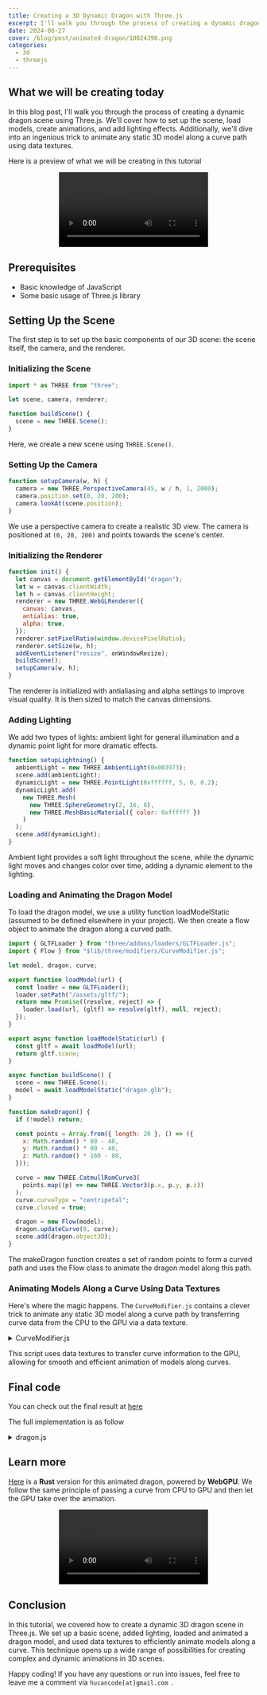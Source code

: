 ```yaml
---
title: Creating a 3D Dynamic Dragon with Three.js
excerpt: I'll walk you through the process of creating a dynamic dragon scene using Three.js
date: 2024-06-27
cover: /blog/post/animated-dragon/10024398.png
categories:
  - 3d
  - threejs
---
```


## What we will be creating today

In this blog post, I'll walk you through the process of creating a dynamic dragon scene using Three.js. We'll cover how to set up the scene, load models, create animations, and add lighting effects. Additionally, we'll dive into an ingenious trick to animate any static 3D model along a curve path using data textures.

Here is a preview of what we will be creating in this tutorial

<div style="width: 100%;text-align: center;">
    <video autoplay loop controls>
    <source src="/blog/post/animated-dragon/dragon-600-20s.webm">
    </video>
</div>

## Prerequisites

- Basic knowledge of JavaScript
- Some basic usage of Three.js library

## Setting Up the Scene

The first step is to set up the basic components of our 3D scene: the scene itself, the camera, and the renderer.

### Initializing the Scene

```js
import * as THREE from "three";

let scene, camera, renderer;

function buildScene() {
  scene = new THREE.Scene();
}
```

Here, we create a new scene using `THREE.Scene()`.

### Setting Up the Camera

```js
function setupCamera(w, h) {
  camera = new THREE.PerspectiveCamera(45, w / h, 1, 2000);
  camera.position.set(0, 20, 200);
  camera.lookAt(scene.position);
}
```

We use a perspective camera to create a realistic 3D view. The camera is positioned at `(0, 20, 200)` and points towards the scene's center.

### Initializing the Renderer

```js
function init() {
  let canvas = document.getElementById("dragon");
  let w = canvas.clientWidth;
  let h = canvas.clientHeight;
  renderer = new THREE.WebGLRenderer({
    canvas: canvas,
    antialias: true,
    alpha: true,
  });
  renderer.setPixelRatio(window.devicePixelRatio);
  renderer.setSize(w, h);
  addEventListener("resize", onWindowResize);
  buildScene();
  setupCamera(w, h);
}
```

The renderer is initialized with antialiasing and alpha settings to improve visual quality. It is then sized to match the canvas dimensions.

### Adding Lighting

We add two types of lights: ambient light for general illumination and a dynamic point light for more dramatic effects.

```js
function setupLightning() {
  ambientLight = new THREE.AmbientLight(0x003973);
  scene.add(ambientLight);
  dynamicLight = new THREE.PointLight(0xffffff, 5, 0, 0.2);
  dynamicLight.add(
    new THREE.Mesh(
      new THREE.SphereGeometry(2, 16, 8),
      new THREE.MeshBasicMaterial({ color: 0xffffff })
    )
  );
  scene.add(dynamicLight);
}
```

Ambient light provides a soft light throughout the scene, while the dynamic light moves and changes color over time, adding a dynamic element to the lighting.

### Loading and Animating the Dragon Model

To load the dragon model, we use a utility function loadModelStatic (assumed to be defined elsewhere in your project). We then create a flow object to animate the dragon along a curved path.

```js
import { GLTFLoader } from "three/addons/loaders/GLTFLoader.js";
import { Flow } from "$lib/three/modifiers/CurveModifier.js";

let model, dragon, curve;

export function loadModel(url) {
  const loader = new GLTFLoader();
  loader.setPath("/assets/gltf/");
  return new Promise((resolve, reject) => {
    loader.load(url, (gltf) => resolve(gltf), null, reject);
  });
}

export async function loadModelStatic(url) {
  const gltf = await loadModel(url);
  return gltf.scene;
}

async function buildScene() {
  scene = new THREE.Scene();
  model = await loadModelStatic("dragon.glb");
}

function makeDragon() {
  if (!model) return;

  const points = Array.from({ length: 20 }, () => ({
    x: Math.random() * 80 - 40,
    y: Math.random() * 80 - 40,
    z: Math.random() * 160 - 80,
  }));

  curve = new THREE.CatmullRomCurve3(
    points.map((p) => new THREE.Vector3(p.x, p.y, p.z))
  );
  curve.curveType = "centripetal";
  curve.closed = true;

  dragon = new Flow(model);
  dragon.updateCurve(0, curve);
  scene.add(dragon.object3D);
}
```

The makeDragon function creates a set of random points to form a curved path and uses the Flow class to animate the dragon model along this path.

### Animating Models Along a Curve Using Data Textures

Here's where the magic happens. The `CurveModifier.js` contains a clever trick to animate any static 3D model along a curve path by transferring curve data from the CPU to the GPU via a data texture.

<details>

<summary>CurveModifier.js</summary>

```js
// Original src: https://github.com/zz85/threejs-path-flow
const CHANNELS = 4;
const TEXTURE_WIDTH = 1024;
const TEXTURE_HEIGHT = 4;

import {
  DataTexture,
  DataUtils,
  RGBAFormat,
  HalfFloatType,
  RepeatWrapping,
  Mesh,
  InstancedMesh,
  LinearFilter,
  DynamicDrawUsage,
  Matrix4,
} from "three";

/**
 * Make a new DataTexture to store the descriptions of the curves.
 *
 * @param { number } numberOfCurves the number of curves needed to be described by this texture.
 */
export function initSplineTexture(numberOfCurves = 1) {
  const dataArray = new Uint16Array(
    TEXTURE_WIDTH * TEXTURE_HEIGHT * numberOfCurves * CHANNELS
  );
  const dataTexture = new DataTexture(
    dataArray,
    TEXTURE_WIDTH,
    TEXTURE_HEIGHT * numberOfCurves,
    RGBAFormat,
    HalfFloatType
  );

  dataTexture.wrapS = RepeatWrapping;
  dataTexture.wrapY = RepeatWrapping;
  dataTexture.magFilter = LinearFilter;
  dataTexture.minFilter = LinearFilter;
  dataTexture.needsUpdate = true;

  return dataTexture;
}

/**
 * Write the curve description to the data texture
 *
 * @param { DataTexture } texture The DataTexture to write to
 * @param { Curve } splineCurve The curve to describe
 * @param { number } offset Which curve slot to write to
 */
export function updateSplineTexture(texture, splineCurve, offset = 0) {
  const numberOfPoints = Math.floor(TEXTURE_WIDTH * (TEXTURE_HEIGHT / 4));
  splineCurve.arcLengthDivisions = numberOfPoints / 2;
  splineCurve.updateArcLengths();
  const points = splineCurve.getSpacedPoints(numberOfPoints);
  const frenetFrames = splineCurve.computeFrenetFrames(numberOfPoints, true);

  for (let i = 0; i < numberOfPoints; i++) {
    const rowOffset = Math.floor(i / TEXTURE_WIDTH);
    const rowIndex = i % TEXTURE_WIDTH;

    let pt = points[i];
    setTextureValue(
      texture,
      rowIndex,
      pt.x,
      pt.y,
      pt.z,
      0 + rowOffset + TEXTURE_HEIGHT * offset
    );
    pt = frenetFrames.tangents[i];
    setTextureValue(
      texture,
      rowIndex,
      pt.x,
      pt.y,
      pt.z,
      1 + rowOffset + TEXTURE_HEIGHT * offset
    );
    pt = frenetFrames.normals[i];
    setTextureValue(
      texture,
      rowIndex,
      pt.x,
      pt.y,
      pt.z,
      2 + rowOffset + TEXTURE_HEIGHT * offset
    );
    pt = frenetFrames.binormals[i];
    setTextureValue(
      texture,
      rowIndex,
      pt.x,
      pt.y,
      pt.z,
      3 + rowOffset + TEXTURE_HEIGHT * offset
    );
  }

  texture.needsUpdate = true;
}

function setTextureValue(texture, index, x, y, z, o) {
  const image = texture.image;
  const { data } = image;
  const i = CHANNELS * TEXTURE_WIDTH * o; // Row Offset
  data[index * CHANNELS + i + 0] = DataUtils.toHalfFloat(x);
  data[index * CHANNELS + i + 1] = DataUtils.toHalfFloat(y);
  data[index * CHANNELS + i + 2] = DataUtils.toHalfFloat(z);
  data[index * CHANNELS + i + 3] = DataUtils.toHalfFloat(1);
}

/**
 * Create a new set of uniforms for describing the curve modifier
 *
 * @param { DataTexture } Texture which holds the curve description
 */
export function getUniforms(splineTexture) {
  const uniforms = {
    spineTexture: { value: splineTexture },
    pathOffset: { type: "f", value: 0 }, // time of path curve
    pathSegment: { type: "f", value: 1 }, // fractional length of path
    spineOffset: { type: "f", value: 161 },
    spineLength: { type: "f", value: 400 },
    flow: { type: "i", value: 1 },
  };
  return uniforms;
}

export function modifyShader(material, uniforms, numberOfCurves = 1) {
  if (material.__ok) return;
  material.__ok = true;

  material.onBeforeCompile = (shader) => {
    if (shader.__modified) return;
    shader.__modified = true;

    Object.assign(shader.uniforms, uniforms);

    const vertexShader = `
		uniform sampler2D spineTexture;
		uniform float pathOffset;
		uniform float pathSegment;
		uniform float spineOffset;
		uniform float spineLength;
		uniform int flow;

		float textureLayers = ${TEXTURE_HEIGHT * numberOfCurves}.;
		float textureStacks = ${TEXTURE_HEIGHT / 4}.;

		${shader.vertexShader}
		`
      // chunk import moved in front of modified shader below
      .replace("#include <beginnormal_vertex>", "")

      // vec3 transformedNormal declaration overriden below
      .replace("#include <defaultnormal_vertex>", "")

      // vec3 transformed declaration overriden below
      .replace("#include <begin_vertex>", "")

      // shader override
      .replace(
        /void\s*main\s*\(\)\s*\{/,
        `
void main() {
#include <beginnormal_vertex>

vec4 worldPos = modelMatrix * vec4(position, 1.);

bool bend = flow > 0;
float xWeight = bend ? 0. : 1.;

#ifdef USE_INSTANCING
float pathOffsetFromInstanceMatrix = instanceMatrix[3][2];
float spineLengthFromInstanceMatrix = instanceMatrix[3][0];
float spinePortion = bend ? (worldPos.x + spineOffset) / spineLengthFromInstanceMatrix : 0.;
float mt = (spinePortion * pathSegment + pathOffset + pathOffsetFromInstanceMatrix)*textureStacks;
#else
float spinePortion = bend ? (worldPos.x + spineOffset) / spineLength : 0.;
float mt = (spinePortion * pathSegment + pathOffset)*textureStacks;
#endif

mt = mod(mt, textureStacks);
float rowOffset = floor(mt);

#ifdef USE_INSTANCING
rowOffset += instanceMatrix[3][1] * ${TEXTURE_HEIGHT}.;
#endif

vec3 spinePos = texture2D(spineTexture, vec2(mt, (0. + rowOffset + 0.5) / textureLayers)).xyz;
vec3 a =        texture2D(spineTexture, vec2(mt, (1. + rowOffset + 0.5) / textureLayers)).xyz;
vec3 b =        texture2D(spineTexture, vec2(mt, (2. + rowOffset + 0.5) / textureLayers)).xyz;
vec3 c =        texture2D(spineTexture, vec2(mt, (3. + rowOffset + 0.5) / textureLayers)).xyz;
mat3 basis = mat3(a, b, c);

vec3 transformed = basis
	* vec3(worldPos.x * xWeight, worldPos.y * 1., worldPos.z * 1.)
	+ spinePos;

vec3 transformedNormal = normalMatrix * (basis * objectNormal);
			`
      )
      .replace(
        "#include <project_vertex>",
        `vec4 mvPosition = modelViewMatrix * vec4( transformed, 1.0 );
				gl_Position = projectionMatrix * mvPosition;`
      );

    shader.vertexShader = vertexShader;
  };
}

/**
 * A helper class for making meshes bend aroudn curves
 */
export class Flow {
  /**
   * @param {Mesh} mesh The mesh to clone and modify to bend around the curve
   * @param {number} numberOfCurves The amount of space that should preallocated for additional curves
   */
  constructor(mesh, numberOfCurves = 1) {
    const obj3D = mesh.clone();
    const splineTexure = initSplineTexture(numberOfCurves);
    const uniforms = getUniforms(splineTexure);
    obj3D.traverse(function (child) {
      if (child instanceof Mesh || child instanceof InstancedMesh) {
        if (Array.isArray(child.material)) {
          const materials = [];

          for (const material of child.material) {
            const newMaterial = material.clone();
            modifyShader(newMaterial, uniforms, numberOfCurves);
            materials.push(newMaterial);
          }

          child.material = materials;
        } else {
          child.material = child.material.clone();
          modifyShader(child.material, uniforms, numberOfCurves);
        }
      }
    });

    this.curveArray = new Array(numberOfCurves);
    this.curveLengthArray = new Array(numberOfCurves);

    this.object3D = obj3D;
    this.splineTexure = splineTexure;
    this.uniforms = uniforms;
  }

  updateCurve(index, curve) {
    if (index >= this.curveArray.length)
      throw Error("Index out of range for Flow");
    const curveLength = curve.getLength();
    this.uniforms.spineLength.value = curveLength;
    this.curveLengthArray[index] = curveLength;
    this.curveArray[index] = curve;
    updateSplineTexture(this.splineTexure, curve, index);
  }

  moveAlongCurve(amount) {
    this.uniforms.pathOffset.value += amount;
  }
}
const matrix = new Matrix4();

/**
 * A helper class for creating instanced versions of flow, where the instances are placed on the curve.
 */
export class InstancedFlow extends Flow {
  /**
   *
   * @param {number} count The number of instanced elements
   * @param {number} curveCount The number of curves to preallocate for
   * @param {Geometry} geometry The geometry to use for the instanced mesh
   * @param {Material} material The material to use for the instanced mesh
   */
  constructor(count, curveCount, geometry, material) {
    const mesh = new InstancedMesh(geometry, material, count);
    mesh.instanceMatrix.setUsage(DynamicDrawUsage);
    mesh.frustumCulled = false;
    super(mesh, curveCount);

    this.offsets = new Array(count).fill(0);
    this.whichCurve = new Array(count).fill(0);
  }

  /**
   * The extra information about which curve and curve position is stored in the translation components of the matrix for the instanced objects
   * This writes that information to the matrix and marks it as needing update.
   *
   * @param {number} index of the instanced element to update
   */
  writeChanges(index) {
    matrix.makeTranslation(
      this.curveLengthArray[this.whichCurve[index]],
      this.whichCurve[index],
      this.offsets[index]
    );
    this.object3D.setMatrixAt(index, matrix);
    this.object3D.instanceMatrix.needsUpdate = true;
  }

  /**
   * Move an individual element along the curve by a specific amount
   *
   * @param {number} index Which element to update
   * @param {number} offset Move by how much
   */
  moveIndividualAlongCurve(index, offset) {
    this.offsets[index] += offset;
    this.writeChanges(index);
  }

  /**
   * Select which curve to use for an element
   *
   * @param {number} index the index of the instanced element to update
   * @param {number} curveNo the index of the curve it should use
   */
  setCurve(index, curveNo) {
    if (isNaN(curveNo))
      throw Error("curve index being set is Not a Number (NaN)");
    this.whichCurve[index] = curveNo;
    this.writeChanges(index);
  }
}
```

</details>

This script uses data textures to transfer curve information to the GPU, allowing for smooth and efficient animation of models along curves.

## Final code

You can check out the final result at [here](/dragon)

The full implementation is as follow

<details>
<summary>dragon.js</summary>

```js
import { Flow } from "$lib/three/modifiers/CurveModifier.js";
import { loadModelStatic } from "$lib/utils.js";
import {
  AmbientLight,
  CatmullRomCurve3,
  Clock,
  Mesh,
  MeshBasicMaterial,
  PerspectiveCamera,
  PointLight,
  Scene,
  SphereGeometry,
  Vector3,
  WebGLRenderer,
} from "three";

let scene, camera, renderer, model;
let dragons = [];
let curves = [];
const clock = new Clock();
var time = 0;
let dynamicLight, ambientLight;
const CANVAS_ID = "dragon";
const ASPECT_RATIO = 0.75;

function getCurrentDragonCount() {
  return dragons.length;
}

async function buildScene() {
  scene = new Scene();
  model = await loadModelStatic("dragon.glb");
}
function setupCamera(w, h) {
  camera = new PerspectiveCamera(45, w / h, 1, 2000);
  camera.position.set(0, 20, 200);
  camera.lookAt(scene.position);
}

function setupLightning() {
  ambientLight = new AmbientLight(0x003973);
  scene.add(ambientLight);
  dynamicLight = new PointLight(0xffffff, 5, 0, 0.2);
  dynamicLight.add(
    new Mesh(
      new SphereGeometry(2, 16, 8),
      new MeshBasicMaterial({ color: 0xffffff })
    )
  );
  scene.add(dynamicLight);
}

function clearDragon() {
  dragons.forEach((dragon) => scene.remove(dragon.object3D));
  dragons = [];
  curves = [];
}

function makeDragon() {
  if (!model) {
    return;
  }
  const MIN_X = -40;
  const VAR_X = 80;
  const MIN_Y = -40;
  const VAR_Y = 80;
  const MIN_Z = -80;
  const VAR_Z = 160;
  const points = Array.from({ length: 20 }, (_) => {
    return {
      x: Math.random() * VAR_X + MIN_X,
      y: Math.random() * VAR_Y + MIN_Y,
      z: Math.random() * VAR_Z + MIN_Z,
    };
  });
  let curve = new CatmullRomCurve3(
    points.map((e) => new Vector3(e.x, e.y, e.z))
  );
  curve.curveType = "centripetal";
  curve.closed = true;
  let dragon = new Flow(model);
  dragon.updateCurve(0, curve);
  scene.add(dragon.object3D);
  dragons.push(dragon);
  curves.push(curve);
}

async function init() {
  let canvas = document.getElementById(CANVAS_ID);
  let w = canvas.clientWidth;
  let h = canvas.clientHeight; //w * ASPECT_RATIO;
  renderer = new WebGLRenderer({
    canvas: canvas,
    antialias: true,
    alpha: true,
  });
  renderer.setPixelRatio(window.devicePixelRatio);
  renderer.setSize(w, h);
  addEventListener("resize", onWindowResize);
  if (scene != null) {
    camera.aspect = w / h;
    camera.updateProjectionMatrix();
    return;
  }
  await buildScene();
  setupCamera(w, h);
  setupLightning();
  makeDragon();
}

function destroy() {
  renderer.dispose();
}

function onWindowResize() {
  let canvas = document.getElementById(CANVAS_ID);
  if (!canvas) {
    return;
  }
  canvas.style = "";
  let w = canvas.clientWidth;
  let h = canvas.clientHeight; //w * ASPECT_RATIO;
  camera.aspect = w / h;
  camera.updateProjectionMatrix();
  renderer.setSize(w, h);
}

function render() {
  time += clock.getDelta();
  for (let i = 0; i < dragons.length; i++) {
    dragons[i].updateCurve(0, curves[i]);
    dragons[i].moveAlongCurve(0.002);
  }
  if (dynamicLight) {
    dynamicLight.position.x = Math.sin(time * 0.7) * 30 + 20;
    dynamicLight.position.y = Math.cos(time * 0.5) * 40;
    dynamicLight.position.z = Math.cos(time * 0.3) * 30 + 20;
    dynamicLight.color.r = (Math.sin(time * 0.3) + 1.0) * 0.5;
    dynamicLight.color.g = (Math.sin(time * 0.7) + 1.0) * 0.5;
    dynamicLight.color.b = (Math.sin(time * 0.2) + 1.0) * 0.5;
  }
  if (ambientLight) {
    ambientLight.color.r = (Math.sin(time * 0.1) + 1.0) * 0.5;
    ambientLight.color.g = (Math.sin(time * 0.07) + 1.0) * 0.5;
    ambientLight.color.b = (Math.sin(time * 0.03) + 1.0) * 0.5;
  }
  if (renderer && scene && camera) {
    renderer.render(scene, camera);
  }
}

export {
  CANVAS_ID,
  init,
  destroy,
  render,
  getCurrentDragonCount,
  clearDragon,
  makeDragon,
};

```

</details>

## Learn more

[Here](https://github.com/hucancode/flying-dragon) is a **Rust** version for this animated dragon, powered by **WebGPU**. We follow the same principle of passing a curve from CPU to GPU and then let the GPU take over the animation.

<div style="width: 100%;text-align: center;">
    <video autoplay loop controls>
    <source src="/blog/post/animated-dragon/dragon-rust.mp4">
    </video>
</div>

## Conclusion

In this tutorial, we covered how to create a dynamic 3D dragon scene in Three.js. We set up a basic scene, added lighting, loaded and animated a dragon model, and used data textures to efficiently animate models along a curve. This technique opens up a wide range of possibilities for creating complex and dynamic animations in 3D scenes.

Happy coding! If you have any questions or run into issues, feel free to leave me a comment via `hucancode[at]gmail.com `.
